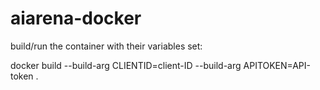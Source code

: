 # aiarena-docker

build/run the container with their variables set:

docker build --build-arg CLIENTID=client-ID --build-arg APITOKEN=API-token .